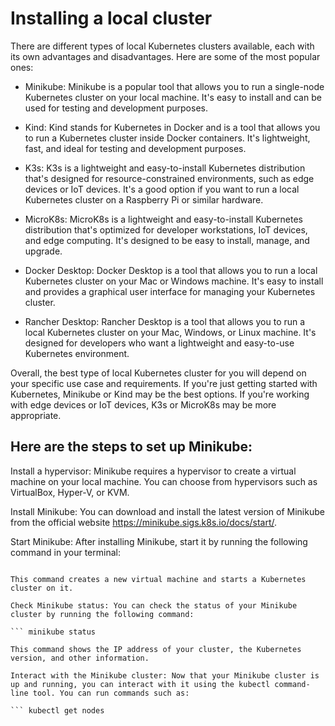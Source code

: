 # Installing a local cluster
There are different types of local Kubernetes clusters available, each with its own advantages and disadvantages. Here are some of the most popular ones:

* Minikube: Minikube is a popular tool that allows you to run a single-node Kubernetes cluster on your local machine. It's easy to install and can be used for testing and development purposes.

* Kind: Kind stands for Kubernetes in Docker and is a tool that allows you to run a Kubernetes cluster inside Docker containers. It's lightweight, fast, and ideal for testing and development purposes.

* K3s: K3s is a lightweight and easy-to-install Kubernetes distribution that's designed for resource-constrained environments, such as edge devices or IoT devices. It's a good option if you want to run a local Kubernetes cluster on a Raspberry Pi or similar hardware.

* MicroK8s: MicroK8s is a lightweight and easy-to-install Kubernetes distribution that's optimized for developer workstations, IoT devices, and edge computing. It's designed to be easy to install, manage, and upgrade.

* Docker Desktop: Docker Desktop is a tool that allows you to run a local Kubernetes cluster on your Mac or Windows machine. It's easy to install and provides a graphical user interface for managing your Kubernetes cluster.

* Rancher Desktop: Rancher Desktop is a tool that allows you to run a local Kubernetes cluster on your Mac, Windows, or Linux machine. It's designed for developers who want a lightweight and easy-to-use Kubernetes environment.

Overall, the best type of local Kubernetes cluster for you will depend on your specific use case and requirements. If you're just getting started with Kubernetes, Minikube or Kind may be the best options. If you're working with edge devices or IoT devices, K3s or MicroK8s may be more appropriate.

## Here are the steps to set up Minikube:

Install a hypervisor: Minikube requires a hypervisor to create a virtual machine on your local machine. You can choose from hypervisors such as VirtualBox, Hyper-V, or KVM.

Install Minikube: You can download and install the latest version of Minikube from the official website https://minikube.sigs.k8s.io/docs/start/.

Start Minikube: After installing Minikube, start it by running the following command in your terminal:

``` minikube start

This command creates a new virtual machine and starts a Kubernetes cluster on it.

Check Minikube status: You can check the status of your Minikube cluster by running the following command:

``` minikube status

This command shows the IP address of your cluster, the Kubernetes version, and other information.

Interact with the Minikube cluster: Now that your Minikube cluster is up and running, you can interact with it using the kubectl command-line tool. You can run commands such as:

``` kubectl get nodes
